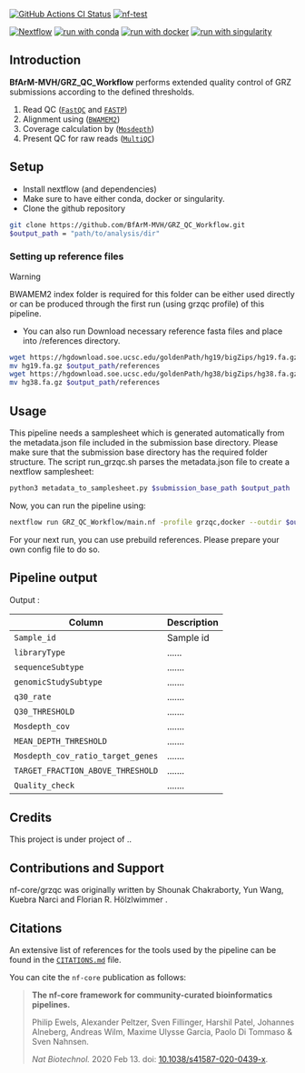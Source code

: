 [![GitHub Actions CI Status](https://github.com/nf-core/grzqc/actions/workflows/ci.yml/badge.svg)](https://github.com/nf-core/grzqc/actions/workflows/ci.yml)
[![nf-test](https://img.shields.io/badge/unit_tests-nf--test-337ab7.svg)](https://www.nf-test.com)

[![Nextflow](https://img.shields.io/badge/nextflow%20DSL2-%E2%89%A524.04.2-23aa62.svg)](https://www.nextflow.io/)
[![run with conda](http://img.shields.io/badge/run%20with-conda-3EB049?labelColor=000000&logo=anaconda)](https://docs.conda.io/en/latest/)
[![run with docker](https://img.shields.io/badge/run%20with-docker-0db7ed?labelColor=000000&logo=docker)](https://www.docker.com/)
[![run with singularity](https://img.shields.io/badge/run%20with-singularity-1d355c.svg?labelColor=000000)](https://sylabs.io/docs/)

## Introduction

**BfArM-MVH/GRZ_QC_Workflow** performs extended quality control of GRZ submissions according to the defined thresholds.

1. Read QC ([`FastQC`](https://www.bioinformatics.babraham.ac.uk/projects/fastqc/) and [`FASTP`](https://github.com/OpenGene/fastp))
2. Alignment using ([`BWAMEM2`](https://github.com/bwa-mem2/bwa-mem2))
3. Coverage calculation by ([`Mosdepth`](https://github.com/brentp/mosdepth))
4. Present QC for raw reads ([`MultiQC`](http://multiqc.info/))


## Setup

- Install nextflow (and dependencies)
- Make sure to have either conda, docker or singularity.
- Clone the github repository

```bash
git clone https://github.com/BfArM-MVH/GRZ_QC_Workflow.git
$output_path = "path/to/analysis/dir"
```

### Setting up reference files

> [!WARNING]
BWAMEM2 index folder is required for this folder can be either used directly or can be produced through the first run (using grzqc profile) of this pipeline.

- You can also run Download necessary reference fasta files and place into /references directory.

```bash
wget https://hgdownload.soe.ucsc.edu/goldenPath/hg19/bigZips/hg19.fa.gz
mv hg19.fa.gz $output_path/references
wget https://hgdownload.soe.ucsc.edu/goldenPath/hg38/bigZips/hg38.fa.gz
mv hg38.fa.gz $output_path/references
```


## Usage

This pipeline needs a samplesheet which is generated automatically from the metadata.json file included in the submission base directory. Please make sure that the submission base directory has the required folder structure. The script run_grzqc.sh parses the metadata.json file to create a nextflow samplesheet:

```bash
python3 metadata_to_samplesheet.py $submission_base_path $output_path
```

Now, you can run the pipeline using:

```bash
nextflow run GRZ_QC_Workflow/main.nf -profile grzqc,docker --outdir $output_path --input $output_path"/grzqc_samplesheet.csv"
```

For your next run, you can use prebuild references. Please prepare your own config file to do so.

## Pipeline output

Output :

| Column    | Description                                                                                                                                                                            |
| --------- | -------------------------------------------------------------------------------------------------------------------------------------------------------------------------------------- |
| `Sample_id`  | Sample id                                                          |
| `libraryType` | ......                                                            |
| `sequenceSubtype` | .......                                                       |
| `genomicStudySubtype` | .......                                                       |
| `q30_rate` | .......                                                       |
| `Q30_THRESHOLD` | .......                                                       |
| `Mosdepth_cov` | .......                                                       |
| `MEAN_DEPTH_THRESHOLD` | .......                                                       |
| `Mosdepth_cov_ratio_target_genes` | .......                                                       |
| `TARGET_FRACTION_ABOVE_THRESHOLD` | .......                                                       |
| `Quality_check` | .......                                                       |


## Credits

This project is under project of ..

## Contributions and Support

nf-core/grzqc was originally written by Shounak Chakraborty, Yun Wang, Kuebra Narci and Florian R. Hölzlwimmer
 .



## Citations

<!-- TODO nf-core: Add citation for pipeline after first release. Uncomment lines below and update Zenodo doi and badge at the top of this file. -->
<!-- If you use nf-core/grzqc for your analysis, please cite it using the following doi: [10.5281/zenodo.XXXXXX](https://doi.org/10.5281/zenodo.XXXXXX) -->

<!-- TODO nf-core: Add bibliography of tools and data used in your pipeline -->

An extensive list of references for the tools used by the pipeline can be found in the [`CITATIONS.md`](CITATIONS.md) file.

You can cite the `nf-core` publication as follows:

> **The nf-core framework for community-curated bioinformatics pipelines.**
>
> Philip Ewels, Alexander Peltzer, Sven Fillinger, Harshil Patel, Johannes Alneberg, Andreas Wilm, Maxime Ulysse Garcia, Paolo Di Tommaso & Sven Nahnsen.
>
> _Nat Biotechnol._ 2020 Feb 13. doi: [10.1038/s41587-020-0439-x](https://dx.doi.org/10.1038/s41587-020-0439-x).
>
